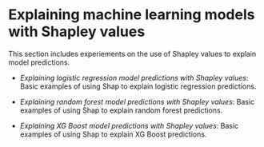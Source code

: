 # Explaining machine learning models with Shapley values

This section includes experiements on the use of Shapley values to explain model predictions.

* *Explaining logistic regression model predictions with Shapley values*: Basic examples of using Shap to explain logistic regression predictions.

* *Explaining random forest model predictions with Shapley values*: Basic examples of using Shap to explain random forest predictions.

* *Explaining XG Boost model predictions with Shapley values*: Basic examples of using Shap to explain XG Boost predictions.

